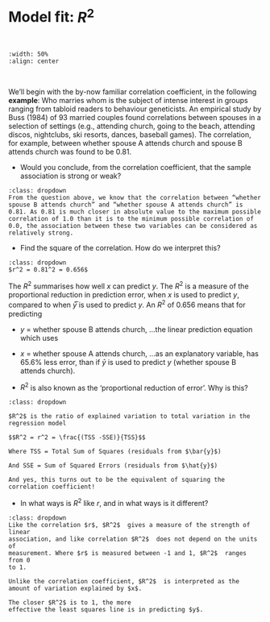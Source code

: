 #  Model fit: $R^2$

<br>

```{image} https://raw.githubusercontent.com/jillxoreilly/StatsCourseBook/main/images/regression3_church.jpg
:width: 50%
:align: center
```

<br>

We’ll begin with the by-now familiar correlation coefficient, in the
following **example**: Who marries whom is the subject of intense
interest in groups ranging from tabloid readers to behaviour
geneticists. An empirical study by Buss (1984) of 93 married couples
found correlations between spouses in a selection of settings (e.g.,
attending church, going to the beach, attending discos, nightclubs,
ski resorts, dances, baseball games).  The correlation, for example,
between whether spouse A attends church and spouse B attends church
was found to be 0.81.

* Would you conclude, from the correlation coefficient, that the
sample association is strong or weak?

```{admonition} Click to reveal answer
:class: dropdown
From the question above, we know that the correlation between “whether spouse B attends church” and “whether spouse A attends church” is 0.81. As 0.81 is much closer in absolute value to the maximum possible correlation of 1.0 than it is to the minimum possible correlation of 0.0, the association between these two variables can be considered as relatively strong.
```

* Find the square of the correlation. How do we interpret this?


```{admonition} Click to reveal answer
:class: dropdown
$r^2 = 0.81^2 = 0.656$
```

The $R^2$ summarises how well $x$ can predict $y$. The $R^2$ is a measure of the proportional reduction in prediction error, when $x$ is used to predict $y$, compared to when $\bar{y}$̅ is used to predict $y$. 
An $R^2$ of 0.656 means that for predicting
* $y$ = whether spouse B attends church,
...the linear prediction equation which uses
* $x$ = whether spouse A attends church,
...as an explanatory variable, has 65.6% less error, than if $\bar{y}$ is used to predict $y$ (whether spouse B attends church).

* $R^2$ is also known as the ‘proportional reduction of
error’. Why is this?

```{admonition} Click to reveal answer
:class: dropdown

$R^2$ is the ratio of explained variation to total variation in the regression model

$$R^2 = r^2 = \frac{(TSS -SSE)}{TSS}$$

Where TSS = Total Sum of Squares (residuals from $\bar{y}$)

And SSE = Sum of Squared Errors (residuals from $\hat{y}$)

And yes, this turns out to be the equivalent of squaring the correlation coefficient!
```

* In what ways is $R^2$ like $r$, and in what ways is it different?

```{admonition} Click to reveal answer
:class: dropdown
Like the correlation $r$, $R^2$  gives a measure of the strength of linear
association, and like correlation $R^2$  does not depend on the units of
measurement. Where $r$ is measured between -1 and 1, $R^2$  ranges from 0
to 1.

Unlike the correlation coefficient, $R^2$  is interpreted as the
amount of variation explained by $x$.

The closer $R^2$ is to 1, the more
effective the least squares line is in predicting $y$.
```

